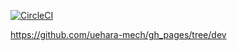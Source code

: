 [![CircleCI](https://circleci.com/gh/uehara-mech/uehara-mech.github.io/tree/gh_pages.svg?style=svg&circle-token=1f68734bbc00d67a30cc2d8931511e4af138401e)](https://circleci.com/gh/uehara-mech/uehara-mech.github.io/tree/gh_pages)

https://github.com/uehara-mech/gh_pages/tree/dev